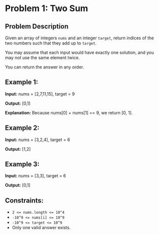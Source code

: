 # Problem 1: Two Sum

## Problem Description

Given an array of integers `nums` and an integer `target`, return indices of the two numbers such that they add up to `target`.

You may assume that each input would have exactly one solution, and you may not use the same element twice.

You can return the answer in any order.

## Example 1:

**Input:** 
nums = [2,7,11,15], target = 9

**Output:** 
[0,1]

**Explanation:** 
Because nums[0] + nums[1] == 9, we return [0, 1].

## Example 2:

**Input:** 
nums = [3,2,4], target = 6

**Output:** 
[1,2]

## Example 3:

**Input:** 
nums = [3,3], target = 6

**Output:** 
[0,1]

## Constraints:
- `2 <= nums.length <= 10^4`
- `-10^9 <= nums[i] <= 10^9`
- `-10^9 <= target <= 10^9`
- Only one valid answer exists.
